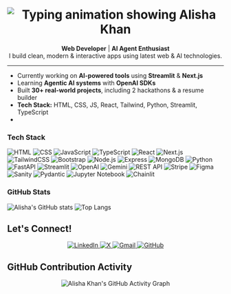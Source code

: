<h1 align="center">
  <img src="https://readme-typing-svg.demolab.com?font=Fira+Code&size=32&pause=1000&color=0F766E&center=true&vCenter=true&width=450&lines=Alisha+Khan" alt="Typing animation showing Alisha Khan" />
</h1>



<p align="center">
  <strong>Web Developer</strong> | <strong>AI Agent Enthusiast</strong> <br />
  I build clean, modern & interactive apps using latest web & AI technologies.
</p>

---

<p align="center">
  
-  Currently working on **AI-powered tools** using <strong>Streamlit</strong> & <strong>Next.js</strong>  
-  Learning **Agentic AI systems** with <strong>OpenAI SDKs</strong>  
-  Built **30+ real-world projects**, including 2 hackathons & a resume builder  
-  <strong>Tech Stack:</strong> HTML, CSS, JS, React, Tailwind, Python, Streamlit, TypeScript
-  
</p>
  

<p align="center">
  
  ### Tech Stack
![HTML](https://img.shields.io/badge/-HTML5-E34F26?style=flat&logo=html5&logoColor=white)
![CSS](https://img.shields.io/badge/-CSS3-1572B6?style=flat&logo=css3)
![JavaScript](https://img.shields.io/badge/-JavaScript-F7DF1E?style=flat&logo=javascript&logoColor=black)
![TypeScript](https://img.shields.io/badge/-TypeScript-3178C6?style=flat&logo=typescript)
![React](https://img.shields.io/badge/-React-20232A?style=flat&logo=react)
![Next.js](https://img.shields.io/badge/-Next.js-black?style=flat&logo=next.js)
![TailwindCSS](https://img.shields.io/badge/-TailwindCSS-38B2AC?style=flat&logo=tailwind-css)
![Bootstrap](https://img.shields.io/badge/-Bootstrap-7952B3?style=flat&logo=bootstrap&logoColor=white)
![Node.js](https://img.shields.io/badge/-Node.js-339933?style=flat&logo=node.js&logoColor=white)
![Express](https://img.shields.io/badge/-Express.js-000000?style=flat&logo=express&logoColor=white)
![MongoDB](https://img.shields.io/badge/-MongoDB-47A248?style=flat&logo=mongodb&logoColor=white)
![Python](https://img.shields.io/badge/-Python-3776AB?style=flat&logo=python&logoColor=white)
![FastAPI](https://img.shields.io/badge/-FastAPI-009688?style=flat&logo=fastapi)
![Streamlit](https://img.shields.io/badge/-Streamlit-FF4B4B?style=flat&logo=streamlit)
![OpenAI](https://img.shields.io/badge/-OpenAI-412991?style=flat&logo=openai&logoColor=white)
![Gemini](https://img.shields.io/badge/-Gemini-4285F4?style=flat&logo=google&logoColor=white)
![REST API](https://img.shields.io/badge/-REST%20API-000?style=flat&logo=api&logoColor=white)
![Stripe](https://img.shields.io/badge/-Stripe-008CDD?style=flat&logo=stripe&logoColor=white)
![Figma](https://img.shields.io/badge/-Figma-F24E1E?style=flat&logo=figma&logoColor=white)
![Sanity](https://img.shields.io/badge/-Sanity-FF2D20?style=flat&logo=sanity&logoColor=white)
![Pydantic](https://img.shields.io/badge/-Pydantic-18181B?style=flat&logo=python&logoColor=white)
![Jupyter Notebook](https://img.shields.io/badge/-Jupyter-F37626?style=flat&logo=jupyter&logoColor=white)
![Chainlit](https://img.shields.io/badge/-Chainlit-6E56CF?style=flat&logo=chainlink&logoColor=white)
  
</p>

<p align="center">
  
### GitHub Stats
![Alisha's GitHub stats](https://github-readme-stats.vercel.app/api?username=alishhaKhan&show_icons=true&theme=tokyonight)
![Top Langs](https://github-readme-stats.vercel.app/api/top-langs/?username=alishhaKhan&langs_count=5&layout=compact&theme=tokyonight&hide=Shell,Dockerfile,Makefile,PowerShell,Batchfile)


</p>

<p align="center">
  
## Let's Connect!

<p align="center">
  <a href="https://linkedin.com/in/alisha-khan-7353ab35a" target="_blank">
    <img src="https://img.shields.io/badge/LinkedIn-%230077B5.svg?&style=for-the-badge&logo=linkedin&logoColor=white" alt="LinkedIn"/>
  </a>
  <a href="https://x.com/yourTwitterID" target="_blank">
    <img src="https://img.shields.io/badge/X-%23111111.svg?&style=for-the-badge&logo=twitter&logoColor=white" alt="X"/>
  </a>
  <a href="mailto:alishakhan8627@gmail.com">
    <img src="https://img.shields.io/badge/Gmail-D14836?style=for-the-badge&logo=gmail&logoColor=white" alt="Gmail"/>
  </a>
  <a href="https://github.com/alishhaKhan" target="_blank">
    <img src="https://img.shields.io/badge/GitHub-%23181717.svg?&style=for-the-badge&logo=github&logoColor=white" alt="GitHub"/>
  </a>
  
</p>

## GitHub Contribution Activity

<p align="center">
  <img src="https://github-readme-activity-graph.vercel.app/graph?username=alishhaKhan&theme=blueberry&hide_border=true&area=true&custom_title=Alisha%20Khan's%20Contribution%20Graph" alt="Alisha Khan's GitHub Activity Graph" />
</p>


